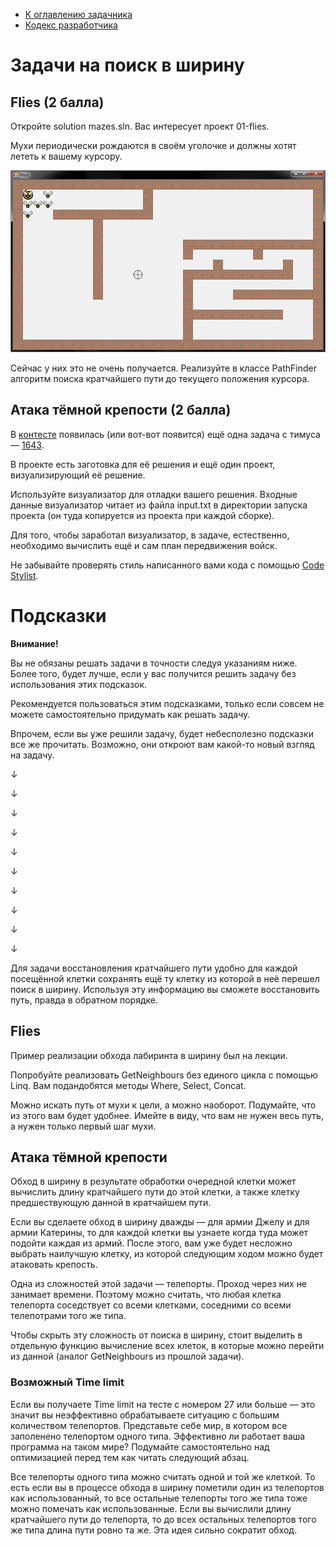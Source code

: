 * [К оглавлению задачника](https://github.com/urfu-code/cs101-main)
* [Кодекс разработчика](https://docs.google.com/document/d/1w8C1VyDPh9_1DaGD6oDJWmHw8V6cWrr469CgMiLGmdE/edit#)

# Задачи на поиск в ширину

## Flies (2 балла)

Откройте solution mazes.sln. Вас интересует проект 01-flies.

Мухи периодически рождаются в своём уголочке и должны хотят лететь к вашему курсору.

![flies.png](01-flies/flies.png)

Сейчас у них это не очень получается. Реализуйте в классе PathFinder алгоритм поиска кратчайшего пути до текущего положения курсора.

## Атака тёмной крепости (2 балла)

В [контесте](http://acm.timus.ru/auth.aspx?source=monitor.aspx%3fid=204) появилась (или вот-вот появится) ещё одна задача с тимуса — [1643](http://acm.timus.ru/problem.aspx?space=1&num=1643).

В проекте есть заготовка для её решения и ещё один проект, визуализирующий её решение.

Используйте визуализатор для отладки вашего решения.
Входные данные визуализатор читает из файла input.txt в директории запуска проекта (он туда копируется из проекта при каждой сборке).

Для того, чтобы заработал визуализатор, в задаче, естественно, необходимо вычислить ещё и сам план передвижения войск.

Не забывайте проверять стиль написанного вами кода с помощью [Code Stylist](https://labs.skbkontur.ru/cleancode).


# Подсказки

**Внимание!** 

Вы не обязаны решать задачи в точности следуя указаниям ниже.
Более того, будет лучше, если у вас получится решить задачу без использования этих подсказок.

Рекомендуется пользоваться этим подсказками, только если совсем не можете самостоятельно придумать как решать задачу.

Впрочем, если вы уже решили задачу, будет небесполезно подсказки все же прочитать.
Возможно, они откроют вам какой-то новый взгляд на задачу.

↓

↓

↓

↓

↓

↓

↓

↓

↓

↓

Для задачи восстановления кратчайшего пути удобно для каждой посещённой клетки сохранять ещё ту клетку из которой в неё перешел поиск в ширину. Используя эту информацию вы сможете восстановить путь, правда в обратном порядке.

## Flies

Пример реализации обхода лабиринта в ширину был на лекции.

Попробуйте реализовать GetNeighbours без единого цикла с помощью Linq. Вам подандобятся методы Where, Select, Concat.

Можно искать путь от мухи к цели, а можно наоборот. Подумайте, что из этого вам будет удобнее. Имейте в виду, что вам не нужен весь путь, а нужен только первый шаг мухи.


## Атака тёмной крепости

Обход в ширину в результате обработки очередной клетки может вычислить длину кратчайшего пути до этой клетки, а также клетку предшествующую данной в кратчайшем пути.

Если вы сделаете обход в ширину дважды — для армии Джелу и для армии Катерины, то для каждой клетки вы узнаете когда туда может подойти каждая из армий. После этого, вам уже будет несложно выбрать наилучшую клетку, из которой следующим ходом можно будет атаковать крепость.

Одна из сложностей этой задачи — телепорты. Проход через них не занимает времени. Поэтому можно считать, что любая клетка телепорта соседствует со всеми клетками, соседними со всеми телепотрами того же типа.

Чтобы скрыть эту сложность от поиска в ширину, стоит выделить в отдельную функцию вычисление всех клеток, в которые можно перейти из данной (аналог GetNeighbours из прошлой задачи).

### Возможный Time limit

Если вы получаете Time limit на тесте с номером 27 или больше — это значит вы неэффективно обрабатываете ситуацию с большим количеством телепортов. Представьте себе мир, в котором все заполенено телепортом одного типа. Эффективно ли работает ваша программа на таком мире? Подумайте самостоятельно над оптимизацией перед тем как читать следующий абзац.

Все телепорты одного типа можно считать одной и той же клеткой. То есть если вы в процессе обхода в ширину пометили один из телепортов как использованный, то все остальные телепорты того же типа тоже можно помечать как использованные. Если вы вычислили длину кратчайшего пути до телепорта, то до всех остальных телепортов того же типа длина пути ровно та же.
Эта идея сильно сократит обход.
